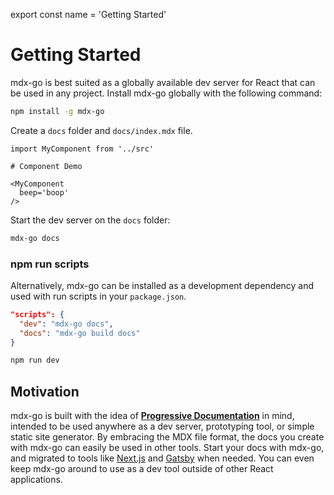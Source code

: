 
export const name = 'Getting Started'

# Getting Started

mdx-go is best suited as a globally available dev server for React
that can be used in any project.
Install mdx-go globally with the following command:

```sh
npm install -g mdx-go
```

Create a `docs` folder and `docs/index.mdx` file.

```mdx
import MyComponent from '../src'

# Component Demo

<MyComponent
  beep='boop'
/>
```

Start the dev server on the `docs` folder:

```sh
mdx-go docs
```

### npm run scripts

Alternatively, mdx-go can be installed as a development dependency and used with run scripts in your `package.json`.

```json
"scripts": {
  "dev": "mdx-go docs",
  "docs": "mdx-go build docs"
}
```

```sh
npm run dev
```

## Motivation

mdx-go is built with the idea of **[Progressive Documentation][]** in mind,
intended to be used anywhere as a dev server, prototyping tool, or simple static site generator.
By embracing the MDX file format, the docs you create with mdx-go can easily be used in other tools.
Start your docs with mdx-go, and migrated to tools like [Next.js][] and [Gatsby][] when needed.
You can even keep mdx-go around to use as a dev tool outside of other React applications.

[Progressive Documentation]: https://jxnblk.com/writing/posts/progressive-documentation/
[Next.js]: https://github.com/zeit/next.js/
[Gatsby]: https://github.com/gatsbyjs/gatsby

